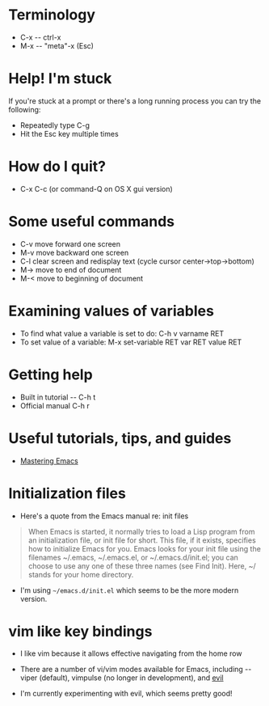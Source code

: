 # Terminology

 * C-x -- ctrl-x
 * M-x -- "meta"-x (Esc)

# Help! I'm stuck

If you're stuck at a prompt or there's a long running process you can try the following:

 * Repeatedly type C-g
 * Hit the Esc key multiple times

# How do I quit?

 * C-x C-c (or command-Q on OS X gui version)

# Some useful commands

 * C-v move forward one screen
 * M-v move backward one screen
 * C-l clear screen and redisplay text (cycle cursor center->top->bottom)
 * M-> move to end of document
 * M-< move to beginning of document
 
# Examining values of variables
  
 * To find what value a variable is set to do: C-h v varname RET
 * To set value of a variable: M-x set-variable RET var RET value RET


# Getting help

 * Built in tutorial -- C-h t
 * Official manual C-h r
 
# Useful tutorials, tips, and guides

 * [Mastering Emacs](http://www.masteringemacs.org/)
 
# Initialization files

 * Here's a quote from the Emacs manual re: init files
 
> When Emacs is started, it normally tries to load a Lisp program from an initialization file, or init file for short. This file, if it exists, specifies how to initialize Emacs for you. Emacs looks for your init file using the filenames ~/.emacs, ~/.emacs.el, or ~/.emacs.d/init.el; you can choose to use any one of these three names (see Find Init). Here, ~/ stands for your home directory.

 * I'm using `~/emacs.d/init.el` which seems to be the more modern version.
 
 
# vim like key bindings

 * I like vim because it allows effective navigating from the home row
 
 * There are a number of vi/vim modes available for Emacs, including -- viper (default), vimpulse (no longer in development), and [evil](http://emacswiki.org/emacs/Evil)

 * I'm currently experimenting with evil, which seems pretty good!
 
